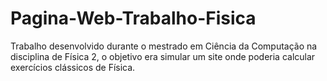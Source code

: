 # Pagina-Web-Trabalho-Fisica
Trabalho desenvolvido durante o mestrado em Ciência da Computação na disciplina de Física 2, o objetivo era simular um site onde poderia calcular exercícios clássicos de Física.
